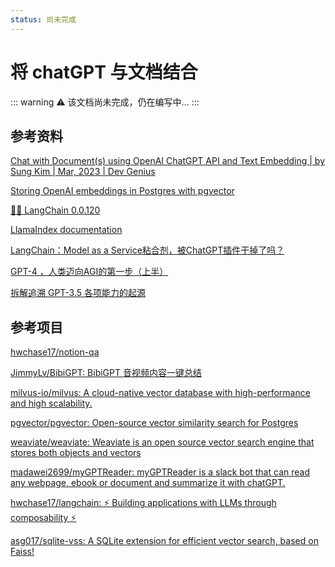 ```yaml
---
status: 尚未完成
---
```

# 将 chatGPT 与文档结合

::: warning
⚠️ 该文档尚未完成，仍在编写中...
:::

## 参考资料

[Chat with Document(s) using OpenAI ChatGPT API and Text Embedding | by Sung Kim | Mar, 2023 | Dev Genius](https://blog.devgenius.io/chat-with-document-s-using-openai-chatgpt-api-and-text-embedding-6a0ce3dc8bc8)

[Storing OpenAI embeddings in Postgres with pgvector](https://supabase.com/blog/openai-embeddings-postgres-vector)

[🦜🔗 LangChain 0.0.120](https://langchain.readthedocs.io/en/latest/reference.html)

[LlamaIndex documentation](https://gpt-index.readthedocs.io/en/latest/index.html)

[LangChain：Model as a Service粘合剂，被ChatGPT插件干掉了吗？](https://mp.weixin.qq.com/s/3coFhAdzr40tozn8f9Dc-w)

[GPT-4 ，人类迈向AGI的第一步（上半）](https://orangeblog.notion.site/GPT-4-AGI-8fc50010291d47efb92cbbd668c8c893)

[拆解追溯 GPT-3.5 各项能力的起源](https://yaofu.notion.site/GPT-3-5-360081d91ec245f29029d37b54573756#5a1bff82a11042a58871ed9dfa6e98c5)

## 参考项目

[hwchase17/notion-qa](https://github.com/hwchase17/notion-qa)

[JimmyLv/BibiGPT: BibiGPT 音视频内容一键总结](https://github.com/JimmyLv/BibiGPT)

[milvus-io/milvus: A cloud-native vector database with high-performance and high scalability.](https://github.com/milvus-io/milvus)

[pgvector/pgvector: Open-source vector similarity search for Postgres](https://github.com/pgvector/pgvector)

[weaviate/weaviate: Weaviate is an open source vector search engine that stores both objects and vectors](https://github.com/weaviate/weaviate)

[madawei2699/myGPTReader: myGPTReader is a slack bot that can read any webpage, ebook or document and summarize it with chatGPT.](https://github.com/madawei2699/myGPTReader)

[hwchase17/langchain: ⚡ Building applications with LLMs through composability ⚡](https://github.com/hwchase17/langchain)

[asg017/sqlite-vss: A SQLite extension for efficient vector search, based on Faiss!](https://github.com/asg017/sqlite-vss)
